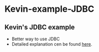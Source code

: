 Kevin-example-JDBC
==================

Kevin's JDBC example
--------------------
- Better way to use JDBC
- Detailed explanation cen be found [here](http://blog.lckymn.com/2011/09/11/easier-and-better-way-to-use-jdbc "Easier and Better Way to Use JDBC").